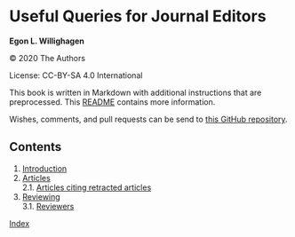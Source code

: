 # Useful Queries for Journal Editors


**Egon L. Willighagen**

© 2020 The Authors

License: CC-BY-SA 4.0 International

This book is written in Markdown with additional instructions that are preprocessed.
This [README](https://github.com/jcheminform/useful-queries/blob/master/README.md)
contains more information.

Wishes, comments, and pull requests can be send to
[this GitHub repository](https://github.com/jcheminform/useful-queries/).

## Contents

1. [Introduction](intro.md) <br />
2. [Articles](articles.md) <br />
2.1. [Articles citing retracted articles](articles.md#articles-citing-retracted-articles) <br />
3. [Reviewing](reviewing.md) <br />
3.1. [Reviewers](reviewing.md#reviewers) <br />

[Index](indexList.md) <br />
